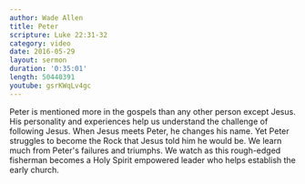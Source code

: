 ```yaml
---
author: Wade Allen
title: Peter
scripture: Luke 22:31-32
category: video
date: 2016-05-29
layout: sermon
duration: '0:35:01' 
length: 50440391
youtube: gsrKWqLv4gc
---
```


Peter is mentioned more in the gospels than any other person except Jesus. His personality and experiences help us understand the challenge of following Jesus. When Jesus meets Peter, he changes his name. Yet Peter struggles to become the Rock that Jesus told him he would be. We learn much from Peter's failures and triumphs. We watch as this rough-edged fisherman becomes a Holy Spirit empowered leader who helps establish the early church.
